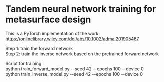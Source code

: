 # Tandem neural network training for metasurface design

This is a PyTorch implementation of the work: https://onlinelibrary.wiley.com/doi/abs/10.1002/adma.201905467

Step 1: train the forward network  
Step 2: train the inverse network based on the pretrained forward network

Script for training:  
python train_forward_model.py --seed 42 --epochs 100 --device 0  
python train_inverse_model.py --seed 42 --epochs 100 --device 0